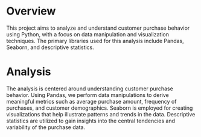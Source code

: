 # Overview
This project aims to analyze and understand customer purchase behavior using Python, with a focus on data manipulation and visualization techniques. 
The primary libraries used for this analysis include Pandas, Seaborn, and descriptive statistics.

# Analysis
The analysis is centered around understanding customer purchase behavior. Using Pandas, we perform data manipulations to derive meaningful metrics such as average purchase amount, frequency of purchases, and customer demographics. Seaborn is employed for creating visualizations that help illustrate patterns and trends in the data. 
Descriptive statistics are utilized to gain insights into the central tendencies and variability of the purchase data.
